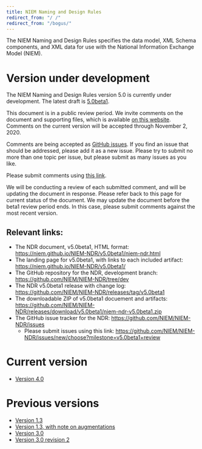 ```yaml
---
title: NIEM Naming and Design Rules
redirect_from: "/ /"
redirect_from: "/bogus/"
---
```


The NIEM Naming and Design Rules specifies the data model, XML Schema components, and XML data for use with the National Information Exchange Model (NIEM).

# Version under development

The NIEM Naming and Design Rules version 5.0 is currently under development. The latest draft is [5.0beta1](v5.0beta1/niem-ndr.html).

This document is in a public review period. We invite comments on the document and supporting files, which is available [on this website](v5.0beta1). Comments on the current version will be accepted through November 2, 2020. 

Comments are being accepted as [GitHub issues](https://github.com/NIEM/NIEM-NDR/issues/new/choose?milestone=v5.0beta1+review). If you find an issue that should be addressed, please add it as a new issue. Please try to submit no more than one topic per issue, but please submit as many issues as you like.

Please submit comments using [this link](https://github.com/NIEM/NIEM-NDR/issues/new/choose?milestone=v5.0beta1+review).

We will be conducting a review of each submitted comment, and will be updating the document in response. Please refer back to this page for current status of the document. We may update the document before the beta1 review period ends. In this case, please submit comments against the most recent version.

## Relevant links:

- The NDR document, v5.0beta1, HTML format: <https://niem.github.io/NIEM-NDR/v5.0beta1/niem-ndr.html>
- The landing page for v5.0beta1, with links to each included artifact: <https://niem.github.io/NIEM-NDR/v5.0beta1/>
- The GitHub repository for the NDR, development branch: <https://github.com/NIEM/NIEM-NDR/tree/dev>
- The NDR v5.0beta1 release with change log: <https://github.com/NIEM/NIEM-NDR/releases/tag/v5.0beta1>
- The downloadable ZIP of v5.0beta1 docuement and artifacts: <https://github.com/NIEM/NIEM-NDR/releases/download/v5.0beta1/niem-ndr-v5.0beta1.zip>
- The GitHub issue tracker for the NDR: <https://github.com/NIEM/NIEM-NDR/issues>
    - Please submit issues using this link: <https://github.com/NIEM/NIEM-NDR/issues/new/choose?milestone=v5.0beta1+review>
    
# Current version

- [Version 4.0](v4.0)

# Previous versions

- [Version 1.3](v1.3)
- [Version 1.3, with note on augmentations](v1.3+augmentations)
- [Version 3.0](v3.0)
- [Version 3.0 revision 2](v3.0r2)
